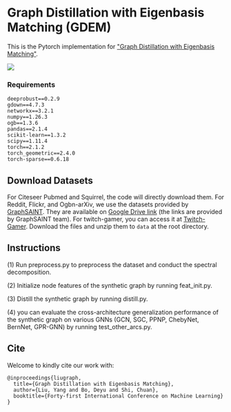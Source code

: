 # Graph Distillation with Eigenbasis Matching (GDEM)

This is the Pytorch implementation for ["Graph Distillation with Eigenbasis Matching"](https://arxiv.org/pdf/2310.09202).

![](https://github.com/liuyang-tian/GDEM/blob/main/EM.png)

### Requirements
```
deeprobust==0.2.9
gdown==4.7.3
networkx==3.2.1
numpy==1.26.3
ogb==1.3.6
pandas==2.1.4
scikit-learn==1.3.2
scipy==1.11.4
torch==2.1.2
torch_geometric==2.4.0
torch-sparse==0.6.18
```

## Download Datasets
For Citeseer Pubmed and Squirrel, the code will directly download them.
For Reddit, Flickr, and Ogbn-arXiv, we use the datasets provided by [GraphSAINT](https://github.com/GraphSAINT/GraphSAINT). They are available on [Google Drive link](https://drive.google.com/open?id=1zycmmDES39zVlbVCYs88JTJ1Wm5FbfLz) (the links are provided by GraphSAINT team). 
For twitch-gamer, you can access it at [Twitch-Gamer](https://drive.google.com/file/d/11Xas4r6oBvDzDzqHT-cEd35nX9X3q3yf/view?usp=sharing).
Download the files and unzip them to `data` at the root directory. 

## Instructions

(1) Run preprocess.py to preprocess the dataset and conduct the spectral decomposition.

(2) Initialize node features of the synthetic graph by running feat_init.py.

(3) Distill the synthetic graph by running distill.py.

(4) you can evaluate the cross-architecture generalization performance of the synthetic graph on various GNNs (GCN, SGC, PPNP, ChebyNet, BernNet, GPR-GNN) by running test_other_arcs.py.

## Cite
Welcome to kindly cite our work with:
```
@inproceedings{liugraph,
  title={Graph Distillation with Eigenbasis Matching},
  author={Liu, Yang and Bo, Deyu and Shi, Chuan},
  booktitle={Forty-first International Conference on Machine Learning}
}
```
